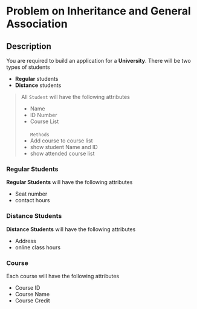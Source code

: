 # Problem on Inheritance and General Association

## Description

You are required to build an application for a **University**. 
There will be two types of students
- **Regular** students
- **Distance** students

> All `Student` will have the following attributes
> - Name
> - ID Number
> - Course List
> <br><br>
> `Methods`
> - Add course to course list
> - show student Name and ID
> - show attended course list

### Regular Students

**Regular Students** will have the following attributes

- Seat number
- contact hours


### Distance Students

**Distance Students** will have the following attributes

- Address
- online class hours


### Course

Each course will have the following attributes

- Course ID
- Course Name
- Course Credit